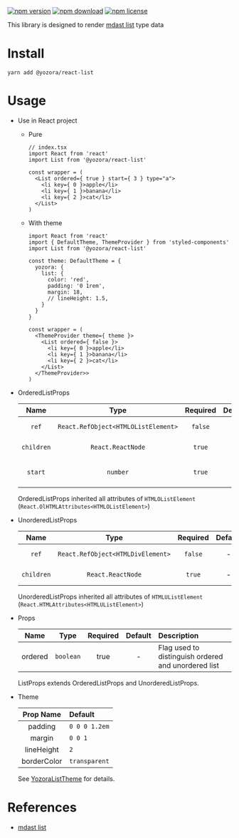 [![npm version](https://img.shields.io/npm/v/@yozora/react-list.svg)](https://www.npmjs.com/package/@yozora/react-list)
[![npm download](https://img.shields.io/npm/dm/@yozora/react-list.svg)](https://www.npmjs.com/package/@yozora/react-list)
[![npm license](https://img.shields.io/npm/l/@yozora/react-list.svg)](https://www.npmjs.com/package/@yozora/react-list)


This library is designed to render [mdast list][] type data


# Install

  ```shell
  yarn add @yozora/react-list
  ```

# Usage
  * Use in React project

    - Pure

      ```tsx
      // index.tsx
      import React from 'react'
      import List from '@yozora/react-list'

      const wrapper = (
        <List ordered={ true } start={ 3 } type="a">
          <li key={ 0 }>apple</li>
          <li key={ 1 }>banana</li>
          <li key={ 2 }>cat</li>
        </List>
      )
      ```

    - With theme

      ```tsx
      import React from 'react'
      import { DefaultTheme, ThemeProvider } from 'styled-components'
      import List from '@yozora/react-list'

      const theme: DefaultTheme = {
        yozora: {
          list: {
            color: 'red',
            padding: '0 1rem',
            margin: 18,
            // lineHeight: 1.5,
          }
        }
      }

      const wrapper = (
        <ThemeProvider theme={ theme }>
          <List ordered={ false }>
            <li key={ 0 }>apple</li>
            <li key={ 1 }>banana</li>
            <li key={ 2 }>cat</li>
          </List>
        </ThemeProvider>>
      )
      ```

  * OrderedListProps

     Name       | Type                                | Required  | Default | Description
    :----------:|:---------------------------------:|:---------:|:-------:|:-------------
     `ref`      | `React.RefObject<HTMLOListElement>` | `false`   | -       | Forwarded ref callback
     `children` | `React.ReactNode`                   | `true`    | -       | OrderedList content
     `start`    | `number`                            | `true`    | -       | OrderedList start number

    OrderedListProps inherited all attributes of `HTMLOListElement` (`React.OlHTMLAttributes<HTMLOListElement>`)

  * UnorderedListProps

     Name       | Type                              | Required  | Default | Description
    :----------:|:---------------------------------:|:---------:|:-------:|:-------------
     `ref`      | `React.RefObject<HTMLDivElement>` | `false`   | -       | Forwarded ref callback
     `children` | `React.ReactNode`                 | `true`    | -       | UnorderedList content

    UnorderedListProps inherited all attributes of `HTMLUListElement` (`React.HTMLAttributes<HTMLUListElement>`)

  * Props

     Name       | Type      | Required  | Default | Description
    :----------:|:---------:|:---------:|:-------:|:-------------
     ordered    | `boolean` | true      | -       | Flag used  to distinguish ordered and unordered list

    ListProps extends OrderedListProps and UnorderedListProps.

  * Theme

     Prop Name    | Default
    :------------:|:--------------
     padding      | `0 0 0 1.2em`
     margin       | `0 0 1`
     lineHeight   | `2`
     borderColor  | `transparent`

    See [YozoraListTheme][] for details.


# References

  - [mdast list][]


[mdast list]: https://github.com/syntax-tree/mdast#list
[YozoraListTheme]: https://github.com/guanghechen/yozora-react/blob/master/packages/list/src/theme.ts
